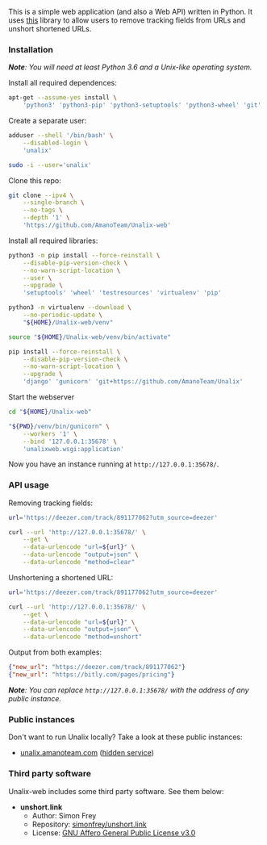 This is a simple web application (and also a Web API) written in Python. It uses [this](https://github.com/AmanoTeam/Unalix) library to allow users to remove tracking fields from URLs and unshort shortened URLs.

### Installation

_**Note**: You will need at least Python 3.6 and a Unix-like operating system._

Install all required dependences:

```bash
apt-get --assume-yes install \
    'python3' 'python3-pip' 'python3-setuptools' 'python3-wheel' 'git'
```

Create a separate user:

```bash
adduser --shell '/bin/bash' \
    --disabled-login \
    'unalix'

sudo -i --user='unalix'
```

Clone this repo:

```bash
git clone --ipv4 \
    --single-branch \
    --no-tags \
    --depth '1' \
    'https://github.com/AmanoTeam/Unalix-web'
```

Install all required libraries:

```bash
python3 -m pip install --force-reinstall \
    --disable-pip-version-check \
    --no-warn-script-location \
    --user \
    --upgrade \
    'setuptools' 'wheel' 'testresources' 'virtualenv' 'pip'

python3 -m virtualenv --download \
    --no-periodic-update \
    "${HOME}/Unalix-web/venv"

source "${HOME}/Unalix-web/venv/bin/activate"

pip install --force-reinstall \
    --disable-pip-version-check \
    --no-warn-script-location \
    --upgrade \
    'django' 'gunicorn' 'git+https://github.com/AmanoTeam/Unalix'
```

Start the webserver

```bash
cd "${HOME}/Unalix-web"

"${PWD}/venv/bin/gunicorn" \
    --workers '1' \
    --bind '127.0.0.1:35678' \
    'unalixweb.wsgi:application'
```

Now you have an instance running at `http://127.0.0.1:35678/`.

### API usage

Removing tracking fields:

```bash
url='https://deezer.com/track/891177062?utm_source=deezer'

curl --url 'http://127.0.0.1:35678/' \
    --get \
    --data-urlencode "url=${url}" \
    --data-urlencode "output=json" \
    --data-urlencode "method=clear"
```

Unshortening a shortened URL:

```bash
url='https://deezer.com/track/891177062?utm_source=deezer'

curl --url 'http://127.0.0.1:35678/' \
    --get \
    --data-urlencode "url=${url}" \
    --data-urlencode "output=json" \
    --data-urlencode "method=unshort"
```

Output from both examples:

```json
{"new_url": "https://deezer.com/track/891177062"}
{"new_url": "https://bitly.com/pages/pricing"}
```

_**Note**: You can replace `http://127.0.0.1:35678/` with the address of any public instance._

### Public instances

Don't want to run Unalix locally? Take a look at these public instances:

- [unalix.amanoteam.com](https://unalix.amanoteam.com/) ([hidden service](http://5hluj6f4emkqnd2gjuvppv6544pzyfsw56eewx4cgatesunx75z2vwid.onion/))

### Third party software

Unalix-web includes some third party software. See them below:

- **unshort.link**
  - Author: Simon Frey
  - Repository: [simonfrey/unshort.link](https://github.com/simonfrey/unshort.link)
  - License: [GNU Affero General Public License v3.0](https://github.com/simonfrey/unshort.link/blob/master/LICENSE.md)

